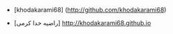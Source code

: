 
+ [khodakarami68] (http://github.com/khodakarami68)
- [راضیه خدا کرمی] http://khodakarami68.github.io


